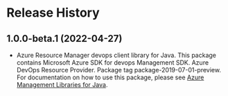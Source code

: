 # Release History

## 1.0.0-beta.1 (2022-04-27)

- Azure Resource Manager devops client library for Java. This package contains Microsoft Azure SDK for devops Management SDK. Azure DevOps Resource Provider. Package tag package-2019-07-01-preview. For documentation on how to use this package, please see [Azure Management Libraries for Java](https://aka.ms/azsdk/java/mgmt).
